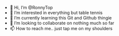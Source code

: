 - 👋 Hi, I’m @RonnyTop
- 👀 I’m interested in everything but table tennis
- 🌱 I’m currently learning this Git and Github thingie
- 💞️ I’m looking to collaborate on nothing much so far
- 📫 How to reach me.. just tap me on my shoulders

<!---
RonnyTop/RonnyTop is a ✨ special ✨ repository because its `README.md` (this file) appears on your GitHub profile.
You can click the Preview link to take a look at your changes.
--->
